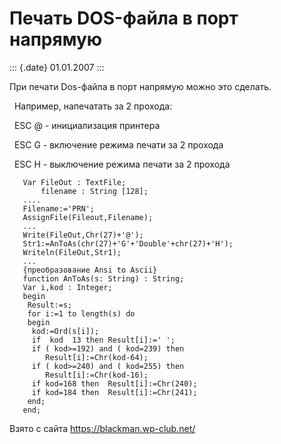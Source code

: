Печать DOS-файла в порт напрямую
================================

::: {.date}
01.01.2007
:::

При печати Dos-файла в порт напрямую можно это сделать.

  Например, напечатать за 2 прохода:

  ESC @ - инициализация принтера

  ESC G - включение режима печати за 2 прохода

  ESC H - выключение режима печати за 2 прохода

       Var FileOut : TextFile;
           filename : String [128];
       ....
       Filename:='PRN';
       AssignFile(Fileout,Filename);
       ...
       Write(FileOut,Chr(27)+'@');
       Str1:=AnToAs(chr(27)+'G'+'Double'+chr(27)+'H');
       Writeln(FileOut,Str1);
       ...
       {преобразование Ansi to Ascii}
       function AnToAs(s: String) : String;
       Var i,kod : Integer;
       begin
        Result:=s;
        for i:=1 to length(s) do
        begin
         kod:=Ord(s[i]);
         if  kod  13 then Result[i]:=' ';
         if ( kod>=192) and ( kod=239) then 
            Result[i]:=Chr(kod-64);
         if ( kod>=240) and ( kod=255) then 
            Result[i]:=Chr(kod-16);
         if kod=168 then  Result[i]:=Chr(240);
         if kod=184 then  Result[i]:=Chr(241);
        end;
       end;

Взято с сайта <https://blackman.wp-club.net/>
